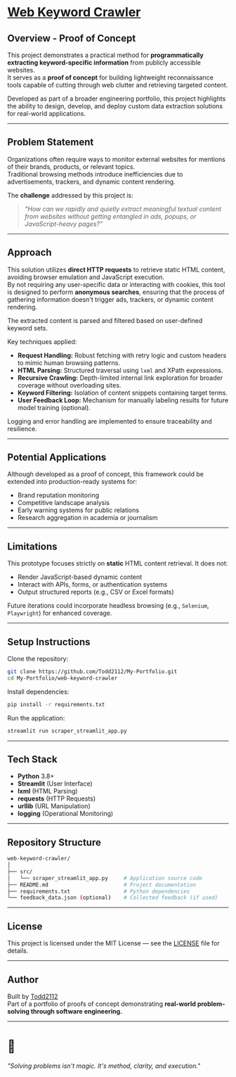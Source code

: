 # [Web Keyword Crawler](https://web-keyword.streamlit.app/)

## Overview - Proof of Concept

This project demonstrates a practical method for **programmatically extracting keyword-specific information** from publicly accessible websites.  
It serves as a **proof of concept** for building lightweight reconnaissance tools capable of cutting through web clutter and retrieving targeted content.

Developed as part of a broader engineering portfolio, this project highlights the ability to design, develop, and deploy custom data extraction solutions for real-world applications.

---

## Problem Statement

Organizations often require ways to monitor external websites for mentions of their brands, products, or relevant topics.  
Traditional browsing methods introduce inefficiencies due to advertisements, trackers, and dynamic content rendering.

The **challenge** addressed by this project is:  
> *"How can we rapidly and quietly extract meaningful textual content from websites without getting entangled in ads, popups, or JavaScript-heavy pages?"*

---

## Approach

This solution utilizes **direct HTTP requests** to retrieve static HTML content, avoiding browser emulation and JavaScript execution.  
By not requiring any user-specific data or interacting with cookies, this tool is designed to perform **anonymous searches**, ensuring that the process of gathering information doesn't trigger ads, trackers, or dynamic content rendering. 

The extracted content is parsed and filtered based on user-defined keyword sets.

Key techniques applied:

- **Request Handling:** Robust fetching with retry logic and custom headers to mimic human browsing patterns.
- **HTML Parsing:** Structured traversal using `lxml` and XPath expressions.
- **Recursive Crawling:** Depth-limited internal link exploration for broader coverage without overloading sites.
- **Keyword Filtering:** Isolation of content snippets containing target terms.
- **User Feedback Loop:** Mechanism for manually labeling results for future model training (optional).

Logging and error handling are implemented to ensure traceability and resilience.

---

## Potential Applications

Although developed as a proof of concept, this framework could be extended into production-ready systems for:

- Brand reputation monitoring
- Competitive landscape analysis
- Early warning systems for public relations
- Research aggregation in academia or journalism

---

## Limitations

This prototype focuses strictly on **static** HTML content retrieval. It does not:

- Render JavaScript-based dynamic content
- Interact with APIs, forms, or authentication systems
- Output structured reports (e.g., CSV or Excel formats)

Future iterations could incorporate headless browsing (e.g., `Selenium`, `Playwright`) for enhanced coverage.

---

## Setup Instructions

Clone the repository:

```bash
git clone https://github.com/Todd2112/My-Portfolio.git
cd My-Portfolio/web-keyword-crawler
```

Install dependencies:

```bash
pip install -r requirements.txt
```

Run the application:

```bash
streamlit run scraper_streamlit_app.py
```

---

## Tech Stack

- **Python** 3.8+
- **Streamlit** (User Interface)
- **lxml** (HTML Parsing)
- **requests** (HTTP Requests)
- **urllib** (URL Manipulation)
- **logging** (Operational Monitoring)

---

## Repository Structure

```bash
web-keyword-crawler/
│
├── src/
│   └── scraper_streamlit_app.py     # Application source code
├── README.md                        # Project documentation
├── requirements.txt                 # Python dependencies
└── feedback_data.json (optional)    # Collected feedback (if used)
```

---

## License

This project is licensed under the MIT License — see the [LICENSE](../LICENSE) file for details.

---

## Author

Built by [Todd2112](https://github.com/Todd2112)  
Part of a portfolio of proofs of concept demonstrating **real-world problem-solving through software engineering.**

---

# 🚐

*"Solving problems isn't magic. It's method, clarity, and execution."*
